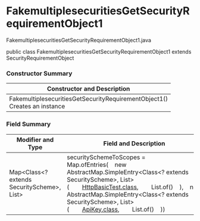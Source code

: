 # FakemultiplesecuritiesGetSecurityRequirementObject1
FakemultiplesecuritiesGetSecurityRequirementObject1.java

public class FakemultiplesecuritiesGetSecurityRequirementObject1
extends SecurityRequirementObject

### Constructor Summary
| Constructor and Description |
| --------------------------- |
| FakemultiplesecuritiesGetSecurityRequirementObject1()<br>Creates an instance |

### Field Summary
| Modifier and Type | Field and Description |
| ----------------- | --------------------- |
| Map<Class<? extends SecurityScheme>, List<String>> | securitySchemeToScopes = Map.ofEntries(&nbsp;&nbsp;&nbsp;&nbsp;new AbstractMap.SimpleEntry<Class<? extends SecurityScheme>, List<String>>(&nbsp;&nbsp;&nbsp;&nbsp;&nbsp;&nbsp;&nbsp;&nbsp;[HttpBasicTest.class](../../../../components/securityschemes/HttpBasicTest.md),&nbsp;&nbsp;&nbsp;&nbsp;&nbsp;&nbsp;&nbsp;&nbsp;List.of()&nbsp;&nbsp;&nbsp;&nbsp;),&nbsp;&nbsp;&nbsp;&nbsp;new AbstractMap.SimpleEntry<Class<? extends SecurityScheme>, List<String>>(&nbsp;&nbsp;&nbsp;&nbsp;&nbsp;&nbsp;&nbsp;&nbsp;[ApiKey.class](../../../../components/securityschemes/ApiKey.md),&nbsp;&nbsp;&nbsp;&nbsp;&nbsp;&nbsp;&nbsp;&nbsp;List.of()&nbsp;&nbsp;&nbsp;&nbsp;)) |
